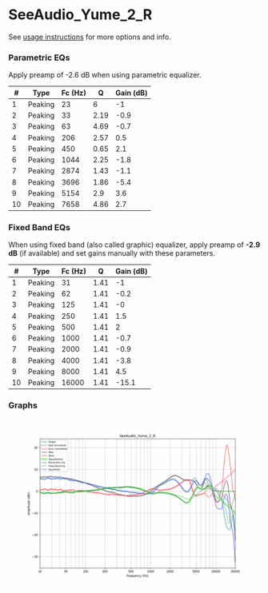 # SeeAudio_Yume_2_R
See [usage instructions](https://github.com/jaakkopasanen/AutoEq#usage) for more options and info.

### Parametric EQs
Apply preamp of -2.6 dB when using parametric equalizer.

|   # | Type    |   Fc (Hz) |    Q |   Gain (dB) |
|-----|---------|-----------|------|-------------|
|   1 | Peaking |        23 | 6    |        -1   |
|   2 | Peaking |        33 | 2.19 |        -0.9 |
|   3 | Peaking |        63 | 4.69 |        -0.7 |
|   4 | Peaking |       206 | 2.57 |         0.5 |
|   5 | Peaking |       450 | 0.65 |         2.1 |
|   6 | Peaking |      1044 | 2.25 |        -1.8 |
|   7 | Peaking |      2874 | 1.43 |        -1.1 |
|   8 | Peaking |      3696 | 1.86 |        -5.4 |
|   9 | Peaking |      5154 | 2.9  |         3.6 |
|  10 | Peaking |      7658 | 4.86 |         2.7 |

### Fixed Band EQs
When using fixed band (also called graphic) equalizer, apply preamp of **-2.9 dB** (if available) and set gains manually with these parameters.

|   # | Type    |   Fc (Hz) |    Q |   Gain (dB) |
|-----|---------|-----------|------|-------------|
|   1 | Peaking |        31 | 1.41 |        -1   |
|   2 | Peaking |        62 | 1.41 |        -0.2 |
|   3 | Peaking |       125 | 1.41 |        -0   |
|   4 | Peaking |       250 | 1.41 |         1.5 |
|   5 | Peaking |       500 | 1.41 |         2   |
|   6 | Peaking |      1000 | 1.41 |        -0.7 |
|   7 | Peaking |      2000 | 1.41 |        -0.9 |
|   8 | Peaking |      4000 | 1.41 |        -3.8 |
|   9 | Peaking |      8000 | 1.41 |         4.5 |
|  10 | Peaking |     16000 | 1.41 |       -15.1 |

### Graphs
![](./SeeAudio_Yume_2_R.png)

